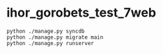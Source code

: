 ihor_gorobets_test_7web
=======================
```
python ./manage.py syncdb
python ./manage.py migrate main
python ./manage.py runserver
```
